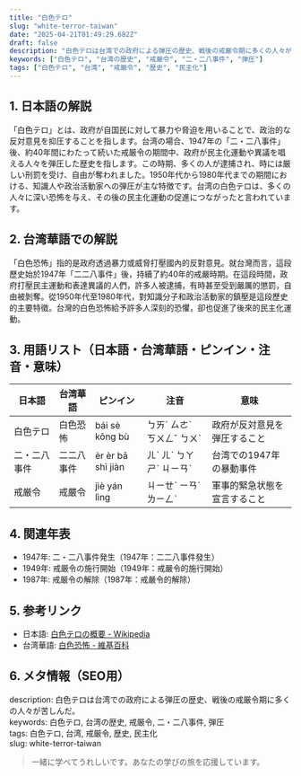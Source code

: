 ```yaml
---
title: "白色テロ"
slug: "white-terror-taiwan"
date: "2025-04-21T01:49:29.682Z"
draft: false
description: "白色テロは台湾での政府による弾圧の歴史、戦後の戒厳令期に多くの人々が苦しんだ。"
keywords: ["白色テロ", "台湾の歴史", "戒厳令", "二・二八事件", "弾圧"]
tags: ["白色テロ", "台湾", "戒厳令", "歴史", "民主化"]
---
```


## 1. 日本語の解説  
「白色テロ」とは、政府が自国民に対して暴力や脅迫を用いることで、政治的な反対意見を抑圧することを指します。台湾の場合、1947年の「二・二八事件」後、約40年間にわたって続いた戒厳令の期間中、政府が民主化運動や異議を唱える人々を弾圧した歴史を指します。この時期、多くの人が逮捕され、時には厳しい刑罰を受け、自由が奪われました。1950年代から1980年代までの期間における、知識人や政治活動家への弾圧が主な特徴です。台湾の白色テロは、多くの人々に深い恐怖を与え、その後の民主化運動の促進につながったと言われています。

## 2. 台湾華語での解説  
「白色恐怖」指的是政府透過暴力或威脅打壓國內的反對意見。就台灣而言，這段歷史始於1947年「二二八事件」後，持續了約40年的戒嚴時期。在這段時間，政府打壓民主運動和表達異議的人們，許多人被逮捕，有時甚至受到嚴厲的懲罰，自由被剝奪。從1950年代至1980年代，對知識分子和政治活動家的鎮壓是這段歷史的主要特徵。台灣的白色恐怖給予許多人深刻的恐懼，卻也促進了後來的民主化運動。

## 3. 用語リスト（日本語・台湾華語・ピンイン・注音・意味）  

| 日本語     | 台湾華語    | ピンイン         | 注音      | 意味                               |
|------------|------------|-----------------|----------|------------------------------------|
| 白色テロ   | 白色恐怖    | bái sè kǒng bù | ㄅㄞˊ ㄙㄜˋ ㄎㄨㄥˇ ㄅㄨˋ | 政府が反対意見を弾圧すること      |
| 二・二八事件| 二二八事件  | èr èr bā shì jiàn| ㄦˋ ㄦˋ ㄅㄚ ㄕˋ ㄐㄧㄢˋ | 台湾での1947年の暴動事件          |
| 戒厳令     | 戒嚴令      | jiè yán lìng   | ㄐㄧㄝˋ ㄧㄢˊ ㄌㄧㄥˋ     | 軍事的緊急状態を宣言すること      |

## 4. 関連年表  
- 1947年: 二・二八事件発生（1947年：二二八事件發生）  
- 1949年: 戒厳令の施行開始（1949年：戒嚴令的施行開始）  
- 1987年: 戒厳令の解除（1987年：戒嚴令的解除）  

## 5. 参考リンク  
- 日本語: [白色テロの概要 - Wikipedia](https://ja.wikipedia.org/wiki/白色テロ)  
- 台湾華語: [白色恐怖 - 維基百科](https://zh.wikipedia.org/wiki/白色恐怖)  

## 6. メタ情報（SEO用）   
description: 白色テロは台湾での政府による弾圧の歴史、戦後の戒厳令期に多くの人々が苦しんだ。  
keywords: 白色テロ, 台湾の歴史, 戒厳令, 二・二八事件, 弾圧  
tags: 白色テロ, 台湾, 戒厳令, 歴史, 民主化  
slug: white-terror-taiwan  

> 一緒に学べてうれしいです。あなたの学びの旅を応援しています。